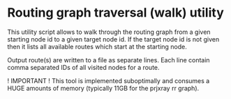 # Routing graph traversal (walk) utility

This utility script allows to walk through the routing graph from a given
starting node id to a given target node id. If the target node id is not
given then it lists all available routes which start at the starting node.

Output route(s) are written to a file as separate lines. Each line contain
comma separated IDs of all visited nodes for a route.

! IMPORTANT ! This tool is implemented suboptimally and consumes a HUGE amounts
of memory (typically 11GB for the prjxray rr graph).
